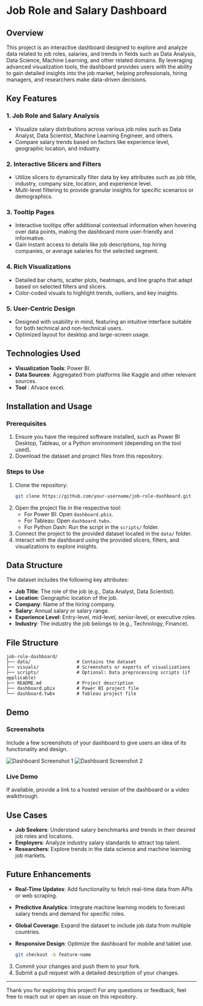 # Job Role and Salary Dashboard

## Overview
This project is an interactive dashboard designed to explore and analyze data related to job roles, salaries, and trends in fields such as Data Analysis, Data Science, Machine Learning, and other related domains. By leveraging advanced visualization tools, the dashboard provides users with the ability to gain detailed insights into the job market, helping professionals, hiring managers, and researchers make data-driven decisions.

## Key Features

### 1. Job Role and Salary Analysis
- Visualize salary distributions across various job roles such as Data Analyst, Data Scientist, Machine Learning Engineer, and others.
- Compare salary trends based on factors like experience level, geographic location, and industry.

### 2. Interactive Slicers and Filters
- Utilize slicers to dynamically filter data by key attributes such as job title, industry, company size, location, and experience level.
- Multi-level filtering to provide granular insights for specific scenarios or demographics.

### 3. Tooltip Pages
- Interactive tooltips offer additional contextual information when hovering over data points, making the dashboard more user-friendly and informative.
- Gain instant access to details like job descriptions, top hiring companies, or average salaries for the selected segment.

### 4. Rich Visualizations
- Detailed bar charts, scatter plots, heatmaps, and line graphs that adapt based on selected filters and slicers.
- Color-coded visuals to highlight trends, outliers, and key insights.

### 5. User-Centric Design
- Designed with usability in mind, featuring an intuitive interface suitable for both technical and non-technical users.
- Optimized layout for desktop and large-screen usage.

## Technologies Used
- **Visualization Tools**: Power BI. 
- **Data Sources**: Aggregated from platforms like Kaggle and other relevant sources.
- **Tool** : Afvace excel.

## Installation and Usage

### Prerequisites
1. Ensure you have the required software installed, such as Power BI Desktop, Tableau, or a Python environment (depending on the tool used).
2. Download the dataset and project files from this repository.

### Steps to Use
1. Clone the repository:
    ```bash
    git clone https://github.com/your-username/job-role-dashboard.git
    ```
2. Open the project file in the respective tool:
    - For Power BI: Open `dashboard.pbix`.
    - For Tableau: Open `dashboard.twbx`.
    - For Python Dash: Run the script in the `scripts/` folder.
3. Connect the project to the provided dataset located in the `data/` folder.
4. Interact with the dashboard using the provided slicers, filters, and visualizations to explore insights.

## Data Structure
The dataset includes the following key attributes:
- **Job Title**: The role of the job (e.g., Data Analyst, Data Scientist).
- **Location**: Geographic location of the job.
- **Company**: Name of the hiring company.
- **Salary**: Annual salary or salary range.
- **Experience Level**: Entry-level, mid-level, senior-level, or executive roles.
- **Industry**: The industry the job belongs to (e.g., Technology, Finance).

## File Structure
```
job-role-dashboard/
├── data/                 # Contains the dataset
├── visuals/              # Screenshots or exports of visualizations
├── scripts/              # Optional: Data preprocessing scripts (if applicable)
├── README.md             # Project description
├── dashboard.pbix        # Power BI project file
└── dashboard.twbx        # Tableau project file
```

## Demo
### Screenshots
Include a few screenshots of your dashboard to give users an idea of its functionality and design.

![Dashboard Screenshot 1](path/to/screenshot1.png)
![Dashboard Screenshot 2](path/to/screenshot2.png)

### Live Demo
If available, provide a link to a hosted version of the dashboard or a video walkthrough.

## Use Cases
- **Job Seekers**: Understand salary benchmarks and trends in their desired job roles and locations.
- **Employers**: Analyze industry salary standards to attract top talent.
- **Researchers**: Explore trends in the data science and machine learning job markets.

## Future Enhancements
- **Real-Time Updates**: Add functionality to fetch real-time data from APIs or web scraping.
- **Predictive Analytics**: Integrate machine learning models to forecast salary trends and demand for specific roles.
- **Global Coverage**: Expand the dataset to include job data from multiple countries.
- **Responsive Design**: Optimize the dashboard for mobile and tablet use.

    ```bash
    git checkout -b feature-name
    ```
3. Commit your changes and push them to your fork.
4. Submit a pull request with a detailed description of your changes.


---
Thank you for exploring this project! For any questions or feedback, feel free to reach out or open an issue on this repository.
